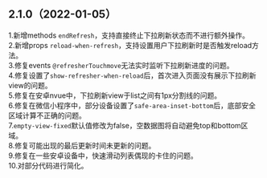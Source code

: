 ## 2.1.0（2022-01-05）
1.新增methods `endRefresh`，支持直接终止下拉刷新状态而不进行额外操作。  
2.新增props `reload-when-refresh`，支持设置用户下拉刷新时是否触发reload方法。  
3.修复events `@refresherTouchmove`无法实时监听下拉刷新进度的问题。  
4.修复设置了`show-refresher-when-reload`后，首次进入页面没有展示下拉刷新view的问题。  
5.修复在安卓nvue中，下拉刷新view于list之间有1px分割线的问题。  
6.修复在微信小程序中，部分设备设置了`safe-area-inset-bottom`后，底部安全区域计算不正确的问题。  
7.`empty-view-fixed`默认值修改为false，空数据图将自动避免top和bottom区域。  
8.修复可能出现的最后更新时间未更新的问题。  
9.修复在一些安卓设备中，快速滑动列表偶现的卡住的问题。  
10.对部分代码进行简化。
